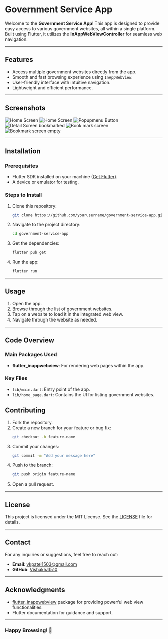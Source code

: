 # Government Service App

Welcome to the **Government Service App**! This app is designed to provide easy access to various government websites, all within a single platform. Built using Flutter, it utilizes the **InAppWebViewController** for seamless web navigation.

---

## Features

- Access multiple government websites directly from the app.
- Smooth and fast browsing experience using `InAppWebView`.
- User-friendly interface with intuitive navigation.
- Lightweight and efficient performance.

---

## Screenshots

![Home Screen](Screenshots/1.jpg)
![Home Screen](Screenshots/2.jpg)
![Popupmenu Button](Screenshots/3.jpg)
![Detail Screen bookmarked](Screenshots/4.jpg)
![Book mark screen](Screenshots/5.jpg)
![Bookmark screen empty](Screenshots/6.jpg)


---

## Installation

### Prerequisites
- Flutter SDK installed on your machine ([Get Flutter](https://flutter.dev/docs/get-started/install)).
- A device or emulator for testing.

### Steps to Install
1. Clone this repository:
   ```bash
   git clone https://github.com/yourusername/government-service-app.git
   ```
2. Navigate to the project directory:
   ```bash
   cd government-service-app
   ```
3. Get the dependencies:
   ```bash
   flutter pub get
   ```
4. Run the app:
   ```bash
   flutter run
   ```

---

## Usage

1. Open the app.
2. Browse through the list of government websites.
3. Tap on a website to load it in the integrated web view.
4. Navigate through the website as needed.

---

## Code Overview

### Main Packages Used
- **flutter_inappwebview**: For rendering web pages within the app.

### Key Files
- `lib/main.dart`: Entry point of the app.
- `lib/home_page.dart`: Contains the UI for listing government websites.


## Contributing

1. Fork the repository.
2. Create a new branch for your feature or bug fix:
   ```bash
   git checkout -b feature-name
   ```
3. Commit your changes:
   ```bash
   git commit -m "Add your message here"
   ```
4. Push to the branch:
   ```bash
   git push origin feature-name
   ```
5. Open a pull request.

---

## License

This project is licensed under the MIT License. See the [LICENSE](LICENSE) file for details.

---

## Contact

For any inquiries or suggestions, feel free to reach out:
- **Email**: vkpatel1503@gmail.com
- **GitHub**: [Vishakha1510](https://github.com/Vishakha1510)

---

## Acknowledgments

- [flutter_inappwebview](https://pub.dev/packages/flutter_inappwebview) package for providing powerful web view functionalities.
- Flutter documentation for guidance and support.

---

### Happy Browsing! 🚀
